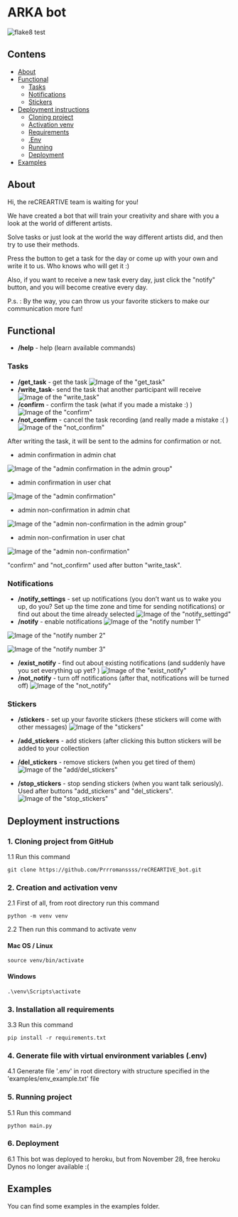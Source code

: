 # ARKA bot


![flake8 test](https://github.com/Prrromanssss/ARKA-bot/actions/workflows/python-package.yml/badge.svg)


## Contens
* [About](#about)
* [Functional](#functional)
  * [Tasks](#tasks)
  * [Notifications](#notifications)
  * [Stickers](#stickers)
* [Deployment instructions](#deployment-instructions)
  * [Cloning project](#1-cloning-project-from-github)
  * [Activation venv](#2-creation-and-activation-venv)
  * [Requirements](#3-installation-all-requirements)
  * [.Env](#4-generate-file-with-virtual-environment-variables-env)
  * [Running](#5-running-project)
  * [Deployment](#6-deployment)
* [Examples](#examples)




## About
Hi, the reCREARTIVE team is waiting for you!

We have created a bot that will train your creativity and share with you a look at the world of different artists.

Solve tasks or just look at the world the way different artists did, and then try to use their methods.

Press the button to get a task for the day or come up with your own and write it to us. Who knows who will get it :)

Also, if you want to receive a new task every day, just click the "notify" button, and you will become creative every day.

P.s. : By the way, you can throw us your favorite stickers to make our communication more fun!



## Functional

* __/help__ - help (learn available commands)

### Tasks
* __/get_task__ - get the task
![Image of the "get_task"](https://github.com/Prrromanssss/reCREARTIVE_bot/raw/master/media/get_task.png)
* __/write_task__- send the task that another participant will receive
![Image of the "write_task"](https://github.com/Prrromanssss/reCREARTIVE_bot/raw/master/media/write_task.png)
* __/confirm__ - confirm the task (what if you made a mistake :) )
![Image of the "confirm"](https://github.com/Prrromanssss/reCREARTIVE_bot/raw/master/media/confirm.png)
* __/not_confirm__ - cancel the task recording (and really made a mistake :( )
![Image of the "not_confirm"](https://github.com/Prrromanssss/reCREARTIVE_bot/raw/master/media/not_confirm.png)

After writing the task, it will be sent to the admins for confirmation or not.

* admin confirmation in admin chat

![Image of the "admin confirmation in the admin group"](https://github.com/Prrromanssss/reCREARTIVE_bot/raw/master/media/admin_confirm_group.png)

* admin confirmation in user chat

 ![Image of the "admin confirmation"](https://github.com/Prrromanssss/reCREARTIVE_bot/raw/master/media/admin_confirm.png)

 * admin non-confirmation in admin chat

![Image of the "admin non-confirmation in the admin group"](https://github.com/Prrromanssss/reCREARTIVE_bot/raw/master/media/admin_not_confirm_group.png)

 * admin non-confirmation in user chat

 ![Image of the "admin non-confirmation"](https://github.com/Prrromanssss/reCREARTIVE_bot/raw/master/media/admin_not_confirm.png)


"confirm" and "not_confirm" used after button "write_task".

### Notifications
* __/notify_settings__ - set up notifications (you don’t want us to wake you up, do you? Set up the time zone and time for sending notifications) or find out about the time already selected
![Image of the "notify_settingd"](https://github.com/Prrromanssss/reCREARTIVE_bot/raw/master/media/notify_settings.png)
* __/notify__ - enable notifications
![Image of the "notify number 1"](https://github.com/Prrromanssss/reCREARTIVE_bot/raw/master/media/notify_1.png)

![Image of the "notify number 2"](https://github.com/Prrromanssss/reCREARTIVE_bot/raw/master/media/notify_2.png)

![Image of the "notify number 3"](https://github.com/Prrromanssss/reCREARTIVE_bot/raw/master/media/notify_3.png)
* __/exist_notify__ - find out about existing notifications (and suddenly
have you set everything up yet? )
![Image of the "exist_notify"](https://github.com/Prrromanssss/reCREARTIVE_bot/raw/master/media/exist_notify.png)
* __/not_notify__ - turn off notifications (after that, notifications will be turned off)
![Image of the "not_notify"](https://github.com/Prrromanssss/reCREARTIVE_bot/raw/master/media/not_notify.png)

### Stickers
* __/stickers__ - set up your favorite stickers (these stickers will come with other messages)
![Image of the "stickers"](https://github.com/Prrromanssss/reCREARTIVE_bot/raw/master/media/stickers.png)

* __/add_stickers__ - add stickers (after clicking this button stickers will be added to your collection
* __/del_stickers__ - remove stickers (when you get tired of them)
![Image of the "add/del_stickers"](https://github.com/Prrromanssss/reCREARTIVE_bot/raw/master/media/add_stickers.png)
* __/stop_stickers__ - stop sending stickers (when you want
talk seriously). Used after buttons "add_stickers" and "del_stickers".
![Image of the "stop_stickers"](https://github.com/Prrromanssss/reCREARTIVE_bot/raw/master/media/stop_stickers.png)


## Deployment instructions


### 1. Cloning project from GitHub

1.1 Run this command
```commandline
git clone https://github.com/Prrromanssss/reCREARTIVE_bot.git
```

### 2. Creation and activation venv

2.1 First of all, from root directory run this command
```commandline
python -m venv venv
```
2.2 Then run this command to activate venv
#### Mac OS / Linux
```commandline
source venv/bin/activate
```
#### Windows
```commandline
.\venv\Scripts\activate
```

### 3. Installation all requirements

3.3 Run this command 
```commandline
pip install -r requirements.txt
```

### 4. Generate file with virtual environment variables (.env)

4.1 Generate file '.env' in root directory with structure specified in the 'examples/env_example.txt' file


### 5. Running project

5.1 Run this command
```commandline
python main.py
```

### 6. Deployment

6.1 This bot was deployed to heroku, but from November 28, free heroku Dynos no longer available :(


## Examples

You can find some examples in the examples folder.
